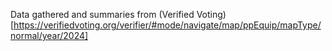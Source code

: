   Data gathered and summaries from (Verified Voting)[https://verifiedvoting.org/verifier/#mode/navigate/map/ppEquip/mapType/normal/year/2024]
